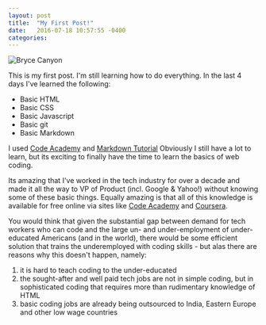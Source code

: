 ```yaml
---
layout: post
title:  "My First Post!"
date:   2016-07-18 10:57:55 -0400
categories: 
---
```


![Bryce Canyon](/assets/BryceCanyon.jpg)

This is my first post.  I'm still learning how to do everything. 
In the last 4 days I've learned the following:

* Basic HTML
* Basic CSS
* Basic Javascript
* Basic git
* Basic Markdown

I used [Code Academy][Code Academy] and [Markdown Tutorial](http://www.markdowntutorial.com/) Obviously I still have a lot to learn, but its exciting to finally have the time to learn the basics of web coding. 

Its amazing that I've worked in the tech industry for over a decade and made it all the way to VP of Product (incl. Google & Yahoo!) without knowing some of these basic things.  Equally amazing is that all of this knowledge is available for free online via sites like [Code Academy][Code Academy] and [Coursera][Coursera].  

You would think that given the substantial gap between demand for tech workers who can code and the large un- and under-employment of under-educated Americans (and in the world), there would be some efficient solution that trains the underemployed with coding skills - but alas there are reasons why this doesn't happen, namely:

1. it is hard to teach coding to the under-educated
2. the sought-after and well paid tech jobs are not in simple coding, but in sophisticated coding that requires more than rudimentary knowledge of HTML
3. basic coding jobs are already being outsourced to India, Eastern Europe and other low wage countries

[Code Academy]:https://www.codecademy.com
[Coursera]:https://www.coursera.org